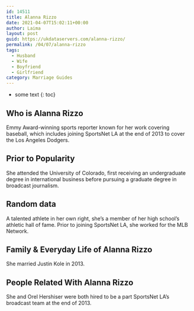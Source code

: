 ```yaml
---
id: 14511
title: Alanna Rizzo
date: 2021-04-07T15:02:11+00:00
author: Laima
layout: post
guid: https://ukdataservers.com/alanna-rizzo/
permalink: /04/07/alanna-rizzo
tags:
  - Husband
  - Wife
  - Boyfriend
  - Girlfriend
category: Marriage Guides
---
```


* some text
{: toc}


## Who is Alanna Rizzo
                  
                  
                  
Emmy Award-winning sports reporter known for her work covering baseball, which includes joining SportsNet LA at the end of 2013 to cover the Los Angeles Dodgers.
                  
              
            
              
            
                
                
                
## Prior to Popularity
                  
                  
                  
She attended the University of Colorado, first receiving an undergraduate degree in international business before pursuing a graduate degree in broadcast journalism.
                  
              
            
              
            
                
                
                
## Random data
                  
                  
                  
A talented athlete in her own right, she&#8217;s a member of her high school&#8217;s athletic hall of fame. Prior to joining SportsNet LA, she worked for the MLB Network.
                  
              
            
              
            
                
                
                
## Family & Everyday Life of Alanna Rizzo
                  
                  
                  
She married Justin Kole in 2013.
                  
              
            
              
            
                
                
                
## People Related With Alanna Rizzo
                  
                  
                  
She and Orel Hershiser were both hired to be a part SportsNet LA&#8217;s broadcast team at the end of 2013.
                  
              
            
              
            
                
              
            
              
              
            
            
              
            
          
          
          